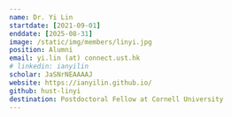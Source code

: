 ```yaml
---
name: Dr. Yi Lin
startdate: [2021-09-01]
enddate: [2025-08-31]
image: /static/img/members/linyi.jpg
position: Alumni
email: yi.lin (at) connect.ust.hk
# linkedin: ianyilin
scholar: JaSNrNEAAAAJ
website: https://ianyilin.github.io/
github: hust-linyi
destination: Postdoctoral Fellow at Cornell University
---
```

